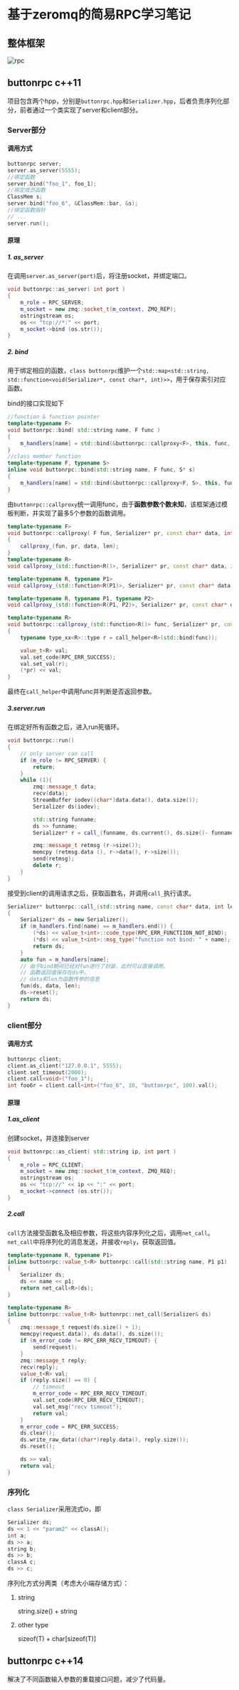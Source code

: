 # 基于zeromq的简易RPC学习笔记



## 整体框架

![rpc](.\linux_fig\rpc.jpg)



## buttonrpc c++11

项目包含两个hpp，分别是`buttonrpc.hpp`和`Serializer.hpp`，后者负责序列化部分，前者通过一个类实现了server和client部分。

### Server部分

#### 调用方式

```cpp
buttonrpc server;
server.as_server(5555);
//绑定函数
server.bind("foo_1", foo_1);
//绑定成员函数
ClassMem s;
server.bind("foo_6", &ClassMem::bar, &s);
//绑定函数指针
// ...
server.run();
```

#### 原理

##### 1. as_server

在调用`server.as_server(port)`后，将注册socket，并绑定端口。

```cpp
void buttonrpc::as_server( int port )
{
	m_role = RPC_SERVER;
	m_socket = new zmq::socket_t(m_context, ZMQ_REP);
	ostringstream os;
	os << "tcp://*:" << port;
	m_socket->bind (os.str());
}
```

##### 2. bind

用于绑定相应的函数，`class buttonrpc`维护一个`std::map<std::string, std::function<void(Serializer*, const char*, int)>>`，用于保存索引对应函数。

bind的接口实现如下

```cpp
//function & function pointer
template<typename F>
void buttonrpc::bind( std::string name, F func )
{
	m_handlers[name] = std::bind(&buttonrpc::callproxy<F>, this, func, std::placeholders::_1, std::placeholders::_2, std::placeholders::_3);
}
//class member function
template<typename F, typename S>
inline void buttonrpc::bind(std::string name, F func, S* s)
{
	m_handlers[name] = std::bind(&buttonrpc::callproxy<F, S>, this, func, s, std::placeholders::_1, std::placeholders::_2, std::placeholders::_3);
}
```

由`buttonrpc::callproxy`统一调用func，由于**函数参数个数未知**，该框架通过模板判断，并实现了最多5个参数的函数调用。

```cpp
template<typename F>
void buttonrpc::callproxy( F fun, Serializer* pr, const char* data, int len )
{
	callproxy_(fun, pr, data, len);
}
template<typename R>
void callproxy_(std::function<R()>, Serializer* pr, const char* data, int len);

template<typename R, typename P1>
void callproxy_(std::function<R(P1)>, Serializer* pr, const char* data, int len);

template<typename R, typename P1, typename P2>
void callproxy_(std::function<R(P1, P2)>, Serializer* pr, const char* data, int len);

template<typename R>
void buttonrpc::callproxy_(std::function<R()> func, Serializer* pr, const char* data, int len)
{
	typename type_xx<R>::type r = call_helper<R>(std::bind(func));

	value_t<R> val;
	val.set_code(RPC_ERR_SUCCESS);
	val.set_val(r);
	(*pr) << val;
}
```

最终在`call_helper`中调用func并判断是否返回参数。

##### 3.server.run

在绑定好所有函数之后，进入run死循环。

```cpp
void buttonrpc::run()
{
	// only server can call
	if (m_role != RPC_SERVER) {
		return;
	}
	while (1){
		zmq::message_t data;
		recv(data);
		StreamBuffer iodev((char*)data.data(), data.size());
		Serializer ds(iodev);

		std::string funname;
		ds >> funname;
		Serializer* r = call_(funname, ds.current(), ds.size()- funname.size());

		zmq::message_t retmsg (r->size());
		memcpy (retmsg.data (), r->data(), r->size());
		send(retmsg);
		delete r;
	}
}
```

接受到client的调用请求之后，获取函数名，并调用`call_`执行请求。

```cpp
Serializer* buttonrpc::call_(std::string name, const char* data, int len)
{
	Serializer* ds = new Serializer();
	if (m_handlers.find(name) == m_handlers.end()) {
		(*ds) << value_t<int>::code_type(RPC_ERR_FUNCTIION_NOT_BIND);
		(*ds) << value_t<int>::msg_type("function not bind: " + name);
		return ds;
	}
	auto fun = m_handlers[name];
    // 由于bind期间已经对fun进行了封装，此时可以直接调用。
    // 函数返回值保存在ds中。
    // data和len为函数传参的信息
	fun(ds, data, len);
	ds->reset();
	return ds;
}
```

### client部分

#### 调用方式

```cpp
buttonrpc client;
client.as_client("127.0.0.1", 5555);
client.set_timeout(2000);
client.call<void>("foo_1");
int foo6r = client.call<int>("foo_6", 10, "buttonrpc", 100).val();
```

#### 原理

##### 1.as_client

创建socket，并连接到server

```cpp
void buttonrpc::as_client( std::string ip, int port )
{
	m_role = RPC_CLIENT;
	m_socket = new zmq::socket_t(m_context, ZMQ_REQ);
	ostringstream os;
	os << "tcp://" << ip << ":" << port;
	m_socket->connect (os.str());
}
```

##### 2.call

`call`方法接受函数名及相应参数，将这些内容序列化之后，调用`net_call`。`net_call`中将序列化的消息发送，并接收`reply`，获取返回值。

```cpp
template<typename R, typename P1>
inline buttonrpc::value_t<R> buttonrpc::call(std::string name, P1 p1)
{
	Serializer ds;
	ds << name << p1;
	return net_call<R>(ds);
}

template<typename R>
inline buttonrpc::value_t<R> buttonrpc::net_call(Serializer& ds)
{
	zmq::message_t request(ds.size() + 1);
	memcpy(request.data(), ds.data(), ds.size());
	if (m_error_code != RPC_ERR_RECV_TIMEOUT) {
		send(request);
	}
	zmq::message_t reply;
	recv(reply);
	value_t<R> val;
	if (reply.size() == 0) {
		// timeout
		m_error_code = RPC_ERR_RECV_TIMEOUT;
		val.set_code(RPC_ERR_RECV_TIMEOUT);
		val.set_msg("recv timeout");
		return val;
	}
	m_error_code = RPC_ERR_SUCCESS;
	ds.clear();
	ds.write_raw_data((char*)reply.data(), reply.size());
	ds.reset();

	ds >> val;
	return val;
}
```



### 序列化

`class Serializer`采用流式io，即

```cpp
Serializer ds;
ds << 1 << "param2" << classA();
int a;
ds >> a;
string b;
ds >> b;
classA c;
ds >> c;
```

序列化方式分两类（考虑大小端存储方式）：

1. string

   string.size() + string

2. other type

   sizeof(T) + char[sizeof(T)]

## buttonrpc c++14

解决了不同函数输入参数的重载接口问题，减少了代码量。